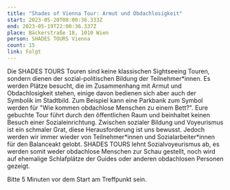 ```yaml
---
title: "Shades of Vienna Tour: Armut und Obdachlosigkeit"
start: 2023-05-20T08:00:36.333Z
end: 2023-05-19T22:00:36.337Z
place: Bäckerstraße 18, 1010 Wien
person: SHADES TOURS Vienna
count: 15
link: Folgt
---
```

Die SHADES TOURS Touren sind keine klassischen Sightseeing Touren, sondern dienen der sozial-politischen Bildung der Teilnehmer\*innen.
Es werden Plätze besucht, die im Zusammenhang mit Armut und Obdachlosigkeit stehen, einige davon bedienen sich aber auch der Symbolik im Stadtbild. Zum Beispiel kann eine Parkbank zum Symbol werden für "Wie kommen obdachlose Menschen zu einem Bett?". Eure gebuchte Tour führt durch den öffentlichen Raum und beinhaltet keinen Besuch einer Sozialeinrichtung.
Zwischen sozialer Bildung und Voyeurismus ist ein schmaler Grat, diese Herausforderung ist uns bewusst. Jedoch werden wir immer wieder von Teilnehmer\*innen und Sozialarbeiter*innen für den Balanceakt gelobt. SHADES TOURS lehnt Sozialvoyeurismus ab, es werden somit weder obdachlose
Menschen zur Schau gestellt, noch wird auf ehemalige Schlafplätze der Guides oder anderen obdachlosen Personen gezeigt.

Bitte 5 Minuten vor dem Start am Treffpunkt sein.